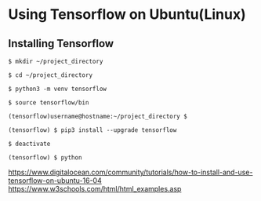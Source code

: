Using Tensorflow on Ubuntu(Linux)
=================================

Installing Tensorflow 
---------------------


``` $ mkdir ~/project_directory ```

``` $ cd ~/project_directory ```

``` $ python3 -m venv tensorflow ```

``` $ source tensorflow/bin ```

``` (tensorflow)username@hostname:~/project_directory $ ```

``` (tensorflow) $ pip3 install --upgrade tensorflow ```

``` $ deactivate ```

``` (tensorflow) $ python ```

<https://www.digitalocean.com/community/tutorials/how-to-install-and-use-tensorflow-on-ubuntu-16-04>
<https://www.w3schools.com/html/html_examples.asp>